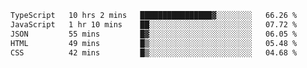 <!--START_SECTION:waka-->

```txt
TypeScript   10 hrs 2 mins   ████████████████▓░░░░░░░░   66.26 %
JavaScript   1 hr 10 mins    ██░░░░░░░░░░░░░░░░░░░░░░░   07.72 %
JSON         55 mins         █▓░░░░░░░░░░░░░░░░░░░░░░░   06.05 %
HTML         49 mins         █▒░░░░░░░░░░░░░░░░░░░░░░░   05.48 %
CSS          42 mins         █▒░░░░░░░░░░░░░░░░░░░░░░░   04.68 %
```

<!--END_SECTION:waka-->